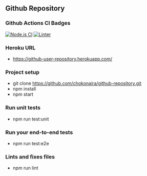 ## Github Repository

### Github Actions CI Badges

[![Node.js CI](https://github.com/chokonaira/github-repository/actions/workflows/build.yml/badge.svg)](https://github.com/chokonaira/github-repository/actions/workflows/build.yml) [![Linter](https://github.com/chokonaira/github-repository/actions/workflows/linter.yml/badge.svg)](https://github.com/chokonaira/github-repository/actions/workflows/linter.yml)

### Heroku URL
- https://github-user-repository.herokuapp.com/

### Project setup
- git clone https://github.com/chokonaira/github-repository.git
- npm install
- npm start

### Run unit tests
- npm run test:unit

### Run your end-to-end tests
- npm run test:e2e

### Lints and fixes files
- npm run lint
